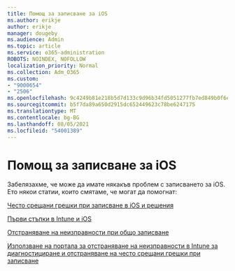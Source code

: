 ```yaml
---
title: Помощ за записване за iOS
ms.author: erikje
author: erikje
manager: dougeby
ms.audience: Admin
ms.topic: article
ms.service: o365-administration
ROBOTS: NOINDEX, NOFOLLOW
localization_priority: Normal
ms.collection: Adm_O365
ms.custom:
- "9000654"
- "2506"
ms.openlocfilehash: 9c4249b81e218b5d7d133c9d96b34fd5051277fb7ed849b0f6e90b2c18fb0e0e
ms.sourcegitcommit: b5f7da89a650d2915dc652449623c78be6247175
ms.translationtype: MT
ms.contentlocale: bg-BG
ms.lasthandoff: 08/05/2021
ms.locfileid: "54001389"
---
```

# <a name="ios-enrollment-help"></a>Помощ за записване за iOS

Забелязахме, че може да имате някакъв проблем с записването за iOS. Ето някои статии, които смятаме, че могат да помогнат: 

[Често срещани грешки при записване в iOS и решения](https://support.microsoft.com/help/4039809/troubleshooting-ios-device-enrollment-in-intune)

[Първи стъпки в Intune и iOS](https://docs.microsoft.com/intune/enrollment/ios-enroll)

[Отстраняване на неизправности при общо записване](https://docs.microsoft.com/intune/enrollment/troubleshoot-device-enrollment-in-intune)

[Използване на портала за отстраняване на неизправности в Intune за диагностициране и отстраняване на често срещани грешки при записване](https://docs.microsoft.com/intune/help-desk-operators)